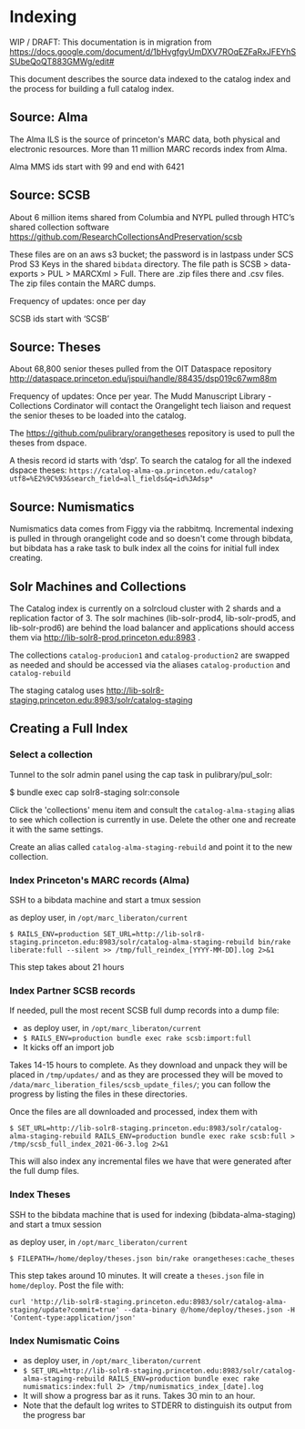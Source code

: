 # Indexing

WIP / DRAFT: This documentation is in migration from https://docs.google.com/document/d/1bHvgfgyUmDXV7ROqEZFaRxJFEYhSSUbeQoQT883GMWg/edit#

This document describes the source data indexed to the catalog index and the process for building a full catalog index.

## Source: Alma
The Alma ILS is the source of princeton's MARC data, both physical and electronic resources. More than 11 million MARC records index from Alma.

Alma MMS ids start with 99 and end with 6421

## Source: SCSB
About 6 million items shared from Columbia and NYPL pulled through HTC’s shared collection software https://github.com/ResearchCollectionsAndPreservation/scsb

These files are on an aws s3 bucket; the password is in lastpass under SCS Prod S3 Keys in the shared `bibdata` directory. The file path is SCSB > data-exports > PUL > MARCXml > Full. There are .zip files there and .csv files. The zip files contain the MARC dumps.

Frequency of updates: once per day

SCSB ids start with ‘SCSB’

## Source: Theses
About 68,800 senior theses pulled from the OIT Dataspace repository http://dataspace.princeton.edu/jspui/handle/88435/dsp019c67wm88m

Frequency of updates: Once per year. The Mudd Manuscript Library - Collections Cordinator will contact the Orangelight tech liaison and request the senior theses to be loaded into the catalog.

The https://github.com/pulibrary/orangetheses repository is used to pull the theses from dspace. 

A thesis record id starts with ‘dsp’. To search the catalog for all the indexed dspace theses: `https://catalog-alma-qa.princeton.edu/catalog?utf8=%E2%9C%93&search_field=all_fields&q=id%3Adsp*`

## Source: Numismatics
Numismatics data comes from Figgy via the rabbitmq. Incremental indexing is pulled in through orangelight code and so doesn't come through bibdata, but bibdata has a rake task to bulk index all the coins for initial full index creating.

## Solr Machines and Collections

The Catalog index is currently on a solrcloud cluster with 2 shards and a replication factor of 3. The solr machines (lib-solr-prod4, lib-solr-prod5, and lib-solr-prod6) are behind the load balancer and applications should access them via http://lib-solr8-prod.princeton.edu:8983 .

The collections `catalog-producion1` and `catalog-production2` are swapped as needed and should be accessed via the aliases `catalog-production` and `catalog-rebuild`

The staging catalog uses http://lib-solr8-staging.princeton.edu:8983/solr/catalog-staging

## Creating a Full Index

### Select a collection

Tunnel to the solr admin panel using the cap task in pulibrary/pul_solr:

$ bundle exec cap solr8-staging solr:console

Click the 'collections' menu item and consult the `catalog-alma-staging` alias to see which collection is currently in use. Delete the other one and recreate it with the same settings.

Create an alias called `catalog-alma-staging-rebuild` and point it to the new collection.

### Index Princeton's MARC records (Alma)

SSH to a bibdata machine and start a tmux session

as deploy user, in `/opt/marc_liberaton/current`

`$ RAILS_ENV=production SET_URL=http://lib-solr8-staging.princeton.edu:8983/solr/catalog-alma-staging-rebuild bin/rake liberate:full --silent >> /tmp/full_reindex_[YYYY-MM-DD].log 2>&1`

This step takes about 21 hours

### Index Partner SCSB records

If needed, pull the most recent SCSB full dump records into a dump file:

- as deploy user, in `/opt/marc_liberaton/current`
- `$ RAILS_ENV=production bundle exec rake scsb:import:full`
- It kicks off an import job

Takes 14-15 hours to complete. As they download and unpack they will be placed
in `/tmp/updates/` and as they are processed they will be moved to `/data/marc_liberation_files/scsb_update_files/`; you can follow the progress by listing the files in these directories.

Once the files are all downloaded and processed, index them with

`$ SET_URL=http://lib-solr8-staging.princeton.edu:8983/solr/catalog-alma-staging-rebuild RAILS_ENV=production bundle exec rake scsb:full > /tmp/scsb_full_index_2021-06-3.log 2>&1`

This will also index any incremental files we have that were generated after the full dump files.

### Index Theses

SSH to the bibdata machine that is used for indexing (bibdata-alma-staging) and start a tmux session

as deploy user, in `/opt/marc_liberaton/current`

`$ FILEPATH=/home/deploy/theses.json bin/rake orangetheses:cache_theses`

This step takes around 10 minutes. It will create a `theses.json` file in `home/deploy`. Post the file with:

`curl 'http://lib-solr8-staging.princeton.edu:8983/solr/catalog-alma-staging/update?commit=true' --data-binary @/home/deploy/theses.json -H 'Content-type:application/json'`

### Index Numismatic Coins

- as deploy user, in `/opt/marc_liberaton/current`
- `$ SET_URL=http://lib-solr8-staging.princeton.edu:8983/solr/catalog-alma-staging-rebuild RAILS_ENV=production bundle exec rake numismatics:index:full 2> /tmp/numismatics_index_[date].log`
- It will show a progress bar as it runs. Takes 30 min to an hour.
- Note that the default log writes to STDERR to distinguish its output from the progress bar
